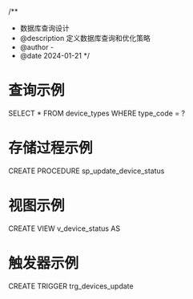 /**
 * 数据库查询设计
 * @description 定义数据库查询和优化策略
 * @author -
 * @date 2024-01-21
 */

# 查询示例
SELECT * FROM device_types WHERE type_code = ?

# 存储过程示例
CREATE PROCEDURE sp_update_device_status

# 视图示例
CREATE VIEW v_device_status AS

# 触发器示例
CREATE TRIGGER trg_devices_update 